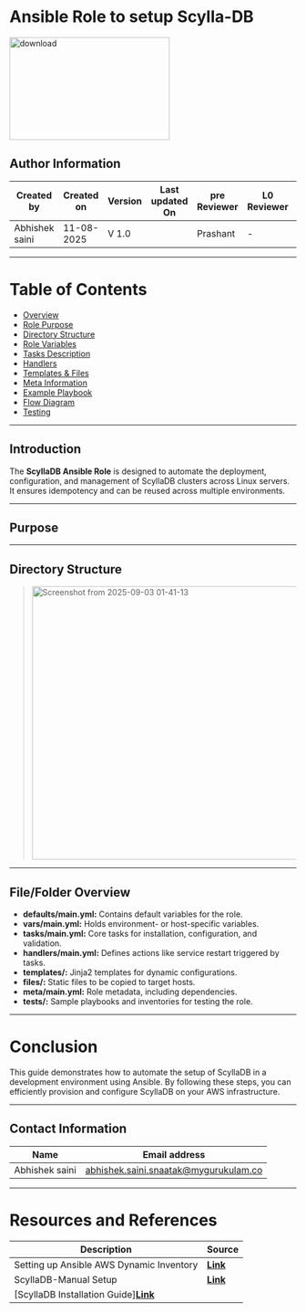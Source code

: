 # Ansible Role to setup Scylla-DB

<img width="281" height="180" alt="download" src="https://github.com/user-attachments/assets/1055b208-9e8d-44d9-a7ff-c80a2ba8378c" />



## Author Information

| Created by      | Created on         | Version          | Last updated On   | pre Reviewer       | L0 Reviewer     | L1 Reviewer          |    L2 Reviewer    |
|-----------------|--------------------|------------------|-------------------|--------------------|-----------------|----------------------|-------------------|
| Abhishek saini  |  11-08-2025        | V 1.0            |       |  Prashant          |  -      |     -   |   - |


---


# Table of Contents

- [Overview](#overview)  
- [Role Purpose](#role-purpose)  
- [Directory Structure](#directory-structure)  
- [Role Variables](#role-variables)  
- [Tasks Description](#tasks-description)  
- [Handlers](#handlers)  
- [Templates & Files](#templates--files)  
- [Meta Information](#meta-information)  
- [Example Playbook](#example-playbook)  
- [Flow Diagram](#flow-diagram)  
- [Testing](#testing)  

---

## Introduction 

The **ScyllaDB Ansible Role** is designed to automate the deployment, configuration, and management of ScyllaDB clusters across Linux servers.  
It ensures idempotency and can be reused across multiple environments. 

---


##  Purpose


---


## Directory Structure

> <img width="734" height="479" alt="Screenshot from 2025-09-03 01-41-13" src="https://github.com/user-attachments/assets/0aab2d16-6ac8-407b-8d47-7682576fde33" />

---

## File/Folder Overview
- **defaults/main.yml:** Contains default variables for the role.  
- **vars/main.yml:** Holds environment- or host-specific variables.  
- **tasks/main.yml:** Core tasks for installation, configuration, and validation.  
- **handlers/main.yml:** Defines actions like service restart triggered by tasks.  
- **templates/:** Jinja2 templates for dynamic configurations.  
- **files/:** Static files to be copied to target hosts.  
- **meta/main.yml:** Role metadata, including dependencies.  
- **tests/:** Sample playbooks and inventories for testing the role.

---



# Conclusion

This guide demonstrates how to automate the setup of ScyllaDB in a development environment using Ansible. By following these steps, you can efficiently provision and configure ScyllaDB on your AWS infrastructure.

---

## Contact Information

| **Name**           | **Email address**                         |
|--------------------|--------------------------------------------|
| Abhishek saini    | abhishek.saini.snaatak@mygurukulam.co |

---

# Resources and References 

| Description | Source |
| ---- | -------------- |
|  Setting up Ansible AWS Dynamic Inventory | **[Link](https://devopscube.com/setup-ansible-aws-dynamic-inventory/)** |
|  ScyllaDB-Manual Setup | **[Link](https://docs.scylladb.com/manual/master/getting-started/install-scylla/index.html)** |
| [ScyllaDB Installation Guide]**[Link](https://docs.scylladb.com/manual/master/using-scylla/integrations/integration-ansible.html)**|



